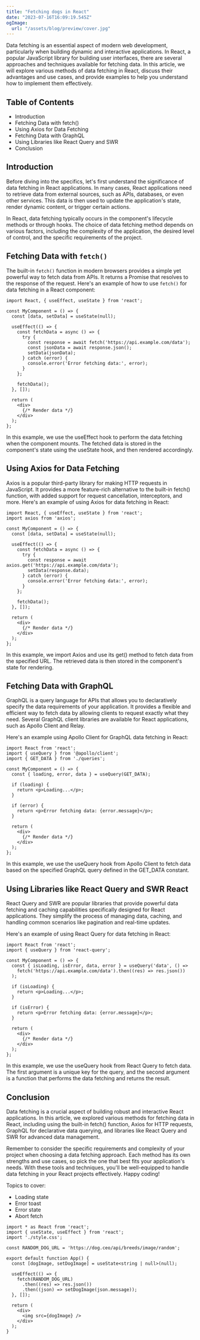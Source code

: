 ```yaml
---
title: "Fetching dogs in React"
date: "2023-07-16T16:09:19.545Z"
ogImage:
  url: "/assets/blog/preview/cover.jpg"
---
```


Data fetching is an essential aspect of modern web development, particularly when building dynamic and interactive applications. In React, a popular JavaScript library for building user interfaces, there are several approaches and techniques available for fetching data. In this article, we will explore various methods of data fetching in React, discuss their advantages and use cases, and provide examples to help you understand how to implement them effectively.

## Table of Contents

- Introduction
- Fetching Data with fetch()
- Using Axios for Data Fetching
- Fetching Data with GraphQL
- Using Libraries like React Query and SWR
- Conclusion

## Introduction

Before diving into the specifics, let's first understand the significance of data fetching in React applications. In many cases, React applications need to retrieve data from external sources, such as APIs, databases, or even other services. This data is then used to update the application's state, render dynamic content, or trigger certain actions.

In React, data fetching typically occurs in the component's lifecycle methods or through hooks. The choice of data fetching method depends on various factors, including the complexity of the application, the desired level of control, and the specific requirements of the project.

## Fetching Data with `fetch()`

The built-in `fetch()` function in modern browsers provides a simple yet powerful way to fetch data from APIs. It returns a Promise that resolves to the response of the request. Here's an example of how to use `fetch()` for data fetching in a React component:

```
import React, { useEffect, useState } from 'react';

const MyComponent = () => {
  const [data, setData] = useState(null);

  useEffect(() => {
    const fetchData = async () => {
      try {
        const response = await fetch('https://api.example.com/data');
        const jsonData = await response.json();
        setData(jsonData);
      } catch (error) {
        console.error('Error fetching data:', error);
      }
    };

    fetchData();
  }, []);

  return (
    <div>
      {/* Render data */}
    </div>
  );
};
```

In this example, we use the useEffect hook to perform the data fetching when the component mounts. The fetched data is stored in the component's state using the useState hook, and then rendered accordingly.

## Using Axios for Data Fetching

Axios is a popular third-party library for making HTTP requests in JavaScript. It provides a more feature-rich alternative to the built-in fetch() function, with added support for request cancellation, interceptors, and more. Here's an example of using Axios for data fetching in React:

```
import React, { useEffect, useState } from 'react';
import axios from 'axios';

const MyComponent = () => {
  const [data, setData] = useState(null);

  useEffect(() => {
    const fetchData = async () => {
      try {
        const response = await axios.get('https://api.example.com/data');
        setData(response.data);
      } catch (error) {
        console.error('Error fetching data:', error);
      }
    };

    fetchData();
  }, []);

  return (
    <div>
      {/* Render data */}
    </div>
  );
};
```

In this example, we import Axios and use its get() method to fetch data from the specified URL. The retrieved data is then stored in the component's state for rendering.

## Fetching Data with GraphQL

GraphQL is a query language for APIs that allows you to declaratively specify the data requirements of your application. It provides a flexible and efficient way to fetch data by allowing clients to request exactly what they need. Several GraphQL client libraries are available for React applications, such as Apollo Client and Relay.

Here's an example using Apollo Client for GraphQL data fetching in React:

```
import React from 'react';
import { useQuery } from '@apollo/client';
import { GET_DATA } from './queries';

const MyComponent = () => {
  const { loading, error, data } = useQuery(GET_DATA);

  if (loading) {
    return <p>Loading...</p>;
  }

  if (error) {
    return <p>Error fetching data: {error.message}</p>;
  }

  return (
    <div>
      {/* Render data */}
    </div>
  );
};
```

In this example, we use the useQuery hook from Apollo Client to fetch data based on the specified GraphQL query defined in the GET_DATA constant.

## Using Libraries like React Query and SWR React

React Query and SWR are popular libraries that provide powerful data fetching and caching capabilities specifically designed for React applications. They simplify the process of managing data, caching, and handling common scenarios like pagination and real-time updates.

Here's an example of using React Query for data fetching in React:

```
import React from 'react';
import { useQuery } from 'react-query';

const MyComponent = () => {
  const { isLoading, isError, data, error } = useQuery('data', () =>
    fetch('https://api.example.com/data').then((res) => res.json())
  );

  if (isLoading) {
    return <p>Loading...</p>;
  }

  if (isError) {
    return <p>Error fetching data: {error.message}</p>;
  }

  return (
    <div>
      {/* Render data */}
    </div>
  );
};
```

In this example, we use the useQuery hook from React Query to fetch data. The first argument is a unique key for the query, and the second argument is a function that performs the data fetching and returns the result.

## Conclusion

Data fetching is a crucial aspect of building robust and interactive React applications. In this article, we explored various methods for fetching data in React, including using the built-in fetch() function, Axios for HTTP requests, GraphQL for declarative data querying, and libraries like React Query and SWR for advanced data management.

Remember to consider the specific requirements and complexity of your project when choosing a data fetching approach. Each method has its own strengths and use cases, so pick the one that best fits your application's needs. With these tools and techniques, you'll be well-equipped to handle data fetching in your React projects effectively. Happy coding!

Topics to cover:

- Loading state
- Error toast
- Error state
- Abort fetch

```
import * as React from 'react';
import { useState, useEffect } from 'react';
import './style.css';

const RANDOM_DOG_URL = 'https://dog.ceo/api/breeds/image/random';

export default function App() {
  const [dogImage, setDogImage] = useState<string | null>(null);

  useEffect(() => {
    fetch(RANDOM_DOG_URL)
      .then((res) => res.json())
      .then((json) => setDogImage(json.message));
  }, []);

  return (
    <div>
      <img src={dogImage} />
    </div>
  );
}
```
